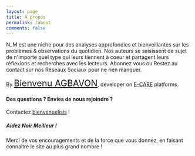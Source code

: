 ```yaml
---
layout: page
title: A propos
permalink: /about
comments: false
---
```


<div class="row justify-content-between">
<div class="col-md-8 pr-5">

<p>
    N_M est une niche pour des analyses approfondies et bienveillantes sur les problèmes & observations du quotidien.
    Nos auteurs se saisissent de sujet de n'importe quel type qui leurs tiennent à coeur et partagent leurs réflexions et recherches avec les lecteurs.
    Abonnez vous ou Restez au contact sur nos Réseaux Sociaux pour ne rien manquer.
</p>

<p hidden class="mb-5"><img class="shadow-lg" src="{{site.baseurl}}/assets/images/me.jpg" alt="Personnalité du Mois" /></p>
<p>By <a style="font-size: 24px;" href="https://bienvenuelisis.github.io/"> Bienvenu AGBAVON</a>, 
developer on <a href="https://ecare-sante.com">E-CARE</a> platforms.</p>

<h4 hidden>Personnalité du Mois</h4>

<h4>Des questions ? Envies de nous rejoindre ?</h4>

<p> Contactez <a href="mailto:elisis.author@gmail.com">bienvenuelisis</a> !</p>

</div>

<div class="col-md-4">

<div class="sticky-top sticky-top-80">
<h5>Aidez Noir Meilleur !</h5>

<p>Merci de vos encouragements et de la force que vous donnez, en faisant connaitre le site au plus grand nombre ! </p>
<a target="_blank" href="whatsapp://send?text=https://noir-meilleur.digital/"><i class="fab fa-whatsapp fa-2x"></i></a>
<a target="_blank" style="color:blue;" href="https://twitter.com/intent/tweet?text={{ site.baseurl }}"><i class="fab fa-twitter fa-2x"></i></a>
<br>
<div class='onesignal-customlink-container'></div>
</div>
</div>
</div>
